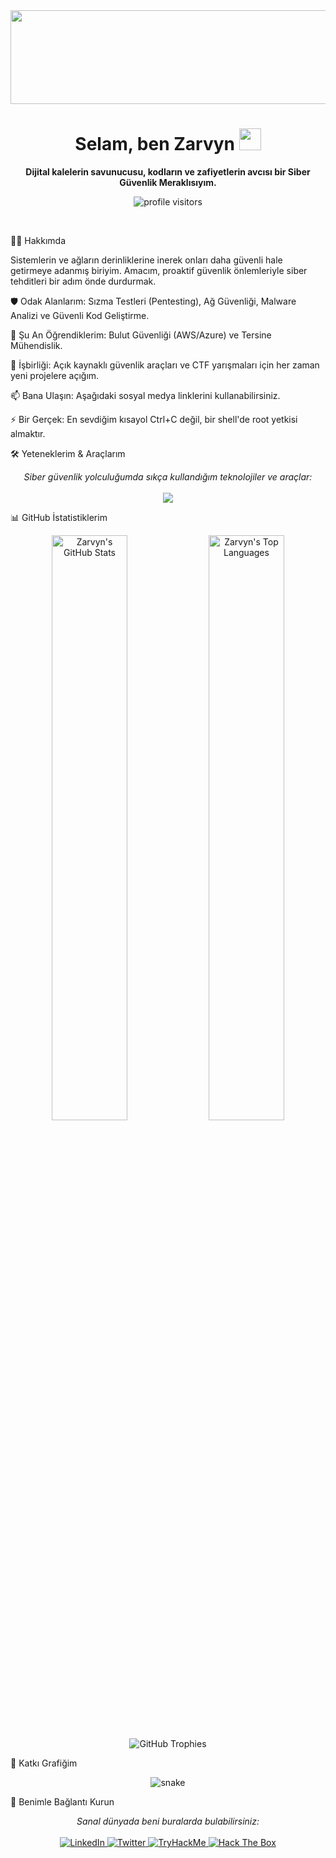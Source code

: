 <!--
|| || || Selam! Bu README dosyasını Zarvyn için Gemini hazırladı. || || Değiştirmek istediğiniz alanları aşağıdaki yorum satırlarını || || takip ederek kolayca düzenleyebilirsiniz. || || ||
-->

<!-- HEADER -->

<div align="center">
<!-- Başlık Animasyonu -->
<img src="https://www.google.com/search?q=https://media.giphy.com/media/qgQUggAC3Pfv687qPC/giphy.gif" width="1000" height="150"/>

<!-- Selamlama -->

<h1>Selam, ben Zarvyn <img src="https://www.google.com/search?q=https://media.giphy.com/media/hvRJCLFzcasrR4ia7z/giphy.gif" width="35"></h1>

<!-- Tanıtım -->

<p>
<strong>Dijital kalelerin savunucusu, kodların ve zafiyetlerin avcısı bir Siber Güvenlik Meraklısıyım.</strong>
</p>

<!-- Profil Ziyaretçi Sayacı -->

<p>
<img src="https://www.google.com/search?q=https://visitor-badge.laobi.icu/badge%3Fpage_id%3DZarvyn.Zarvyn%26left_text%3DProfil%2520Ziyaret%C3%A7isi" alt="profile visitors"/>
</p>
</div>

<br>

<!-- HAKKIMDA BÖLÜMÜ -->

👨‍💻 Hakkımda
<p>Sistemlerin ve ağların derinliklerine inerek onları daha güvenli hale getirmeye adanmış biriyim. Amacım, proaktif güvenlik önlemleriyle siber tehditleri bir adım önde durdurmak.</p>

🛡️ Odak Alanlarım: Sızma Testleri (Pentesting), Ağ Güvenliği, Malware Analizi ve Güvenli Kod Geliştirme.

🌱 Şu An Öğrendiklerim: Bulut Güvenliği (AWS/Azure) ve Tersine Mühendislik.

👯 İşbirliği: Açık kaynaklı güvenlik araçları ve CTF yarışmaları için her zaman yeni projelere açığım.

📫 Bana Ulaşın: Aşağıdaki sosyal medya linklerini kullanabilirsiniz.

⚡ Bir Gerçek: En sevdiğim kısayol Ctrl+C değil, bir shell'de root yetkisi almaktır.

<!-- YETENEKLER BÖLÜMÜ -->

🛠️ Yeteneklerim & Araçlarım
<p align="center">
<em>Siber güvenlik yolculuğumda sıkça kullandığım teknolojiler ve araçlar:</em>
<br><br>
<a href="https://skillicons.dev">
<!-- Buradaki ikonları kendi yeteneklerinize göre değiştirebilirsiniz.
i= parametresine virgülle ayırarak yeni ikonlar ekleyebilirsiniz.
Mevcut ikonlar: kali, python, bash, docker, linux, powershell, wireshark, metasploit, nmap, burpsuite, owasp, git, github, aws, azure -->
<img src="https://www.google.com/search?q=https://skillicons.dev/icons%3Fi%3Dkali,python,bash,docker,linux,powershell,wireshark,metasploit,nmap,burpsuite,owasp,git,github,aws,azure%26perline%3D8" />
</a>
</p>

<!-- GITHUB İSTATİSTİKLERİ BÖLÜMÜ -->

📊 GitHub İstatistiklerim
<p align="center">
<!-- GitHub İstatistik Kartı -->
<img width="49%" src="https://www.google.com/search?q=https://github-readme-stats.vercel.app/api%3Fusername%3DZarvyn%26show_icons%3Dtrue%26theme%3Dtokyonight%26icon_color%3D79ff97%26hide_border%3Dtrue%26count_private%3Dtrue" alt="Zarvyn's GitHub Stats" />

<!-- En Çok Kullanılan Diller Kartı -->

<img width="49%" src="https://www.google.com/search?q=https://github-readme-stats.vercel.app/api/top-langs/%3Fusername%3DZarvyn%26layout%3Dcompact%26theme%3Dtokyonight%26hide_border%3Dtrue%26langs_count%3D8" alt="Zarvyn's Top Languages" />
</p>

<p align="center">
<!-- GitHub Başarı Kupaları -->
<img src="https://www.google.com/search?q=https://github-profile-trophy.vercel.app/%3Fusername%3DZarvyn%26theme%3Ddracula%26no-frame%3Dtrue%26no-bg%3Dtrue%26margin-w%3D4" alt="GitHub Trophies"/>
</p>

<!-- KATKI GRAFİĞİ (SNAKE) BÖLÜMÜ -->

🐍 Katkı Grafiğim
<p align="center">
<!-- Bu animasyonun çalışması için GitHub Actions kurmanız gerekiyor.
Aşağıdaki sonuç bölümündeki açıklamaları okuyun. -->
<img src="https://www.google.com/search?q=https://github.com/Zarvyn/Zarvyn/blob/output/github-contribution-grid-snake.svg" alt="snake"/>
</p>

<!-- SOSYAL MEDYA BÖLÜMÜ -->

🔗 Benimle Bağlantı Kurun
<p align="center">
<em>Sanal dünyada beni buralarda bulabilirsiniz:</em>
<br><br>

<!-- LinkedIn: [linkedin-kullanici-adiniz] kısmını kendi kullanıcı adınızla değiştirin -->

<a href="https://www.google.com/search?q=https://linkedin.com/in/[linkedin-kullanici-adiniz]" target="_blank">
<img src="https://www.google.com/search?q=https://img.shields.io/badge/LinkedIn-0077B5%3Fstyle%3Dfor-the-badge%26logo%3Dlinkedin%26logoColor%3Dwhite" alt="LinkedIn"/>
</a>

<!-- Twitter: [twitter-kullanici-adiniz] kısmını kendi kullanıcı adınızla değiştirin -->

<a href="https://twitter.com/[twitter-kullanici-adiniz]" target="_blank">
<img src="https://www.google.com/search?q=https://img.shields.io/badge/Twitter-1DA1F2%3Fstyle%3Dfor-the-badge%26logo%3Dtwitter%26logoColor%3Dwhite" alt="Twitter"/>
</a>

<!-- TryHackMe: [thm-kullanici-adiniz] kısmını kendi kullanıcı adınızla değiştirin -->

<a href="https://www.google.com/search?q=https://tryhackme.com/p/[thm-kullanici-adiniz]" target="_blank">
<img src="https://www.google.com/search?q=https://img.shields.io/badge/TryHackMe-88A12F%3Fstyle%3Dfor-the-badge%26logo%3Dtryhackme%26logoColor%3Dwhite" alt="TryHackMe"/>
</a>

<!-- Hack The Box: [htb-profil-id] kısmını kendi ID'nizle değiştirin -->

<a href="https://www.google.com/search?q=https://app.hackthebox.com/profile/[htb-profil-id]" target="_blank">
<img src="https://www.google.com/search?q=https://img.shields.io/badge/Hack%2520The%2520Box-9fef00%3Fstyle%3Dfor-the-badge%26logo%3Dhackthebox%26logoColor%3Dblack" alt="Hack The Box"/>
</a>
</p>
